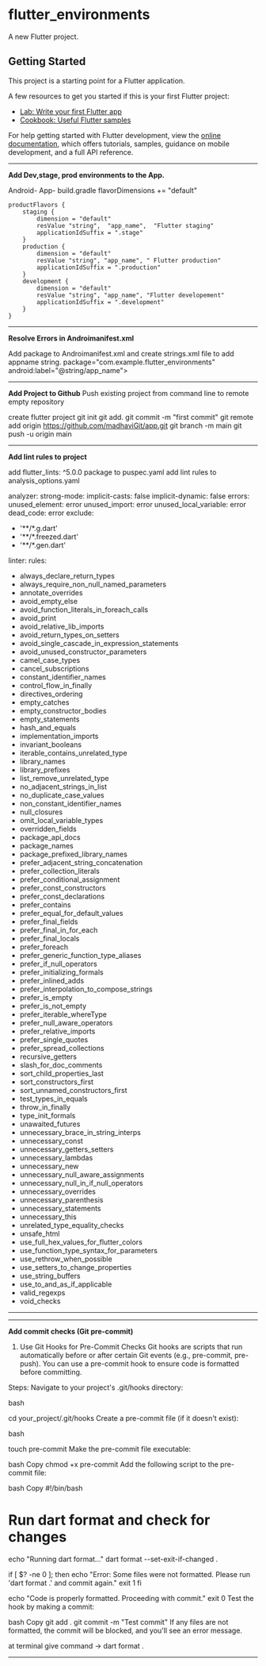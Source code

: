 # flutter_environments

A new Flutter project.

## Getting Started

This project is a starting point for a Flutter application.

A few resources to get you started if this is your first Flutter project:

- [Lab: Write your first Flutter app](https://docs.flutter.dev/get-started/codelab)
- [Cookbook: Useful Flutter samples](https://docs.flutter.dev/cookbook)

For help getting started with Flutter development, view the
[online documentation](https://docs.flutter.dev/), which offers tutorials,
samples, guidance on mobile development, and a full API reference.

---------------------------------------------------------------------
**Add Dev,stage, prod environments to the App.** 

Android- App- build.gradle
flavorDimensions += "default"

    productFlavors {
        staging {
            dimension = "default"
            resValue "string",  "app_name",  "Flutter staging"
            applicationIdSuffix = ".stage"
        }
        production {
            dimension = "default"
            resValue "string", "app_name", " Flutter production"
            applicationIdSuffix = ".production"
        }
        development {
            dimension = "default"
            resValue "string", "app_name", "Flutter developement"
            applicationIdSuffix = ".development"
        }
    }
---------------------------------------------------------------------------------------
**Resolve Errors in Androimanifest.xml**

Add package to Androimanifest.xml and create strings.xml file to add appname string.
package="com.example.flutter_environments"
android:label="@string/app_name">

-----------------------------------------------------------------------------------------

**Add Project to Github** Push existing project from command line to remote empty repository

create flutter project
git init
git add.
git commit -m "first commit"
git remote add origin https://github.com/madhaviGit/app.git
git branch -m main
git push -u origin main

------------------------------------------------------------------------------------------

**Add lint rules to project**

add flutter_lints: ^5.0.0 package to puspec.yaml
add lint rules to analysis_options.yaml

analyzer:
strong-mode:
implicit-casts: false
implicit-dynamic: false
errors:
unused_element: error
unused_import: error
unused_local_variable: error
dead_code: error
exclude:
- '**/*.g.dart'
- '**/*.freezed.dart'
- '**/*.gen.dart'

linter:
rules:
- always_declare_return_types
- always_require_non_null_named_parameters
- annotate_overrides
- avoid_empty_else
- avoid_function_literals_in_foreach_calls
- avoid_print
- avoid_relative_lib_imports
- avoid_return_types_on_setters
- avoid_single_cascade_in_expression_statements
- avoid_unused_constructor_parameters
- camel_case_types
- cancel_subscriptions
- constant_identifier_names
- control_flow_in_finally
- directives_ordering
- empty_catches
- empty_constructor_bodies
- empty_statements
- hash_and_equals
- implementation_imports
- invariant_booleans
- iterable_contains_unrelated_type
- library_names
- library_prefixes
- list_remove_unrelated_type
- no_adjacent_strings_in_list
- no_duplicate_case_values
- non_constant_identifier_names
- null_closures
- omit_local_variable_types
- overridden_fields
- package_api_docs
- package_names
- package_prefixed_library_names
- prefer_adjacent_string_concatenation
- prefer_collection_literals
- prefer_conditional_assignment
- prefer_const_constructors
- prefer_const_declarations
- prefer_contains
- prefer_equal_for_default_values
- prefer_final_fields
- prefer_final_in_for_each
- prefer_final_locals
- prefer_foreach
- prefer_generic_function_type_aliases
- prefer_if_null_operators
- prefer_initializing_formals
- prefer_inlined_adds
- prefer_interpolation_to_compose_strings
- prefer_is_empty
- prefer_is_not_empty
- prefer_iterable_whereType
- prefer_null_aware_operators
- prefer_relative_imports
- prefer_single_quotes
- prefer_spread_collections
- recursive_getters
- slash_for_doc_comments
- sort_child_properties_last
- sort_constructors_first
- sort_unnamed_constructors_first
- test_types_in_equals
- throw_in_finally
- type_init_formals
- unawaited_futures
- unnecessary_brace_in_string_interps
- unnecessary_const
- unnecessary_getters_setters
- unnecessary_lambdas
- unnecessary_new
- unnecessary_null_aware_assignments
- unnecessary_null_in_if_null_operators
- unnecessary_overrides
- unnecessary_parenthesis
- unnecessary_statements
- unnecessary_this
- unrelated_type_equality_checks
- unsafe_html
- use_full_hex_values_for_flutter_colors
- use_function_type_syntax_for_parameters
- use_rethrow_when_possible
- use_setters_to_change_properties
- use_string_buffers
- use_to_and_as_if_applicable
- valid_regexps
- void_checks

--------------------------------------------------------------------


------------------------------------------------------

**Add commit checks (Git pre-commit)**

1. Use Git Hooks for Pre-Commit Checks
   Git hooks are scripts that run automatically before or after certain Git events (e.g., pre-commit, pre-push). You can use a pre-commit hook to ensure code is formatted before committing.

Steps:
Navigate to your project's .git/hooks directory:

bash

cd your_project/.git/hooks
Create a pre-commit file (if it doesn't exist):

bash

touch pre-commit
Make the pre-commit file executable:

bash
Copy
chmod +x pre-commit
Add the following script to the pre-commit file:

bash
Copy
#!/bin/bash

# Run dart format and check for changes
echo "Running dart format..."
dart format --set-exit-if-changed .

if [ $? -ne 0 ]; then
echo "Error: Some files were not formatted. Please run 'dart format .' and commit again."
exit 1
fi

echo "Code is properly formatted. Proceeding with commit."
exit 0
Test the hook by making a commit:

bash
Copy
git add .
git commit -m "Test commit"
If any files are not formatted, the commit will be blocked, and you'll see an error message.


at terminal give command ->  dart format . 

--------------------------------------------------------------------------
